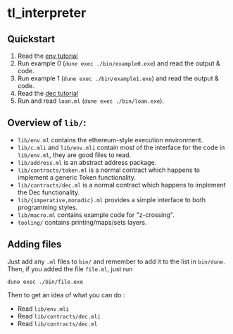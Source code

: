 # tl_interpreter

## Quickstart

1. Read the [env tutorial](https://raw.githubusercontent.com/jkrivine/tl_interpreter/master/doc/env_tutorial_1.png)
2. Run example 0 (`dune exec ./bin/example0.exe`) and read the output & code.
3. Run example 1 (`dune exec ./bin/example1.exe`) and read the output & code.
4. Read the [dec tutorial](https://raw.githubusercontent.com/jkrivine/tl_interpreter/master/doc/dec_tutorial_1.png)
5. Run and read `loan.ml` (`dune exec ./bin/loan.exe`).

## Overview of `lib/`:
* `lib/env.ml` contains the ethereum-style execution environment.
* `lib/c.mli` and `lib/env.mli` contain most of the interface for the code in `lib/env.ml`, they are good files to read.
* `lib/address.ml` is an abstract address package.
* `lib/contracts/token.ml` is a normal contract which happens to implement a generic Token functionality.
* `lib/contracts/dec.ml` is a normal contract which happens to implement the Dec functionality.
* `lib/{imperative,monadic}.ml` provides a simple interface to both programming styles.
* `lib/macro.ml` contains example code for "z-crossing".
* `tooling/` contains printing/maps/sets layers.

## Adding files
Just add any `.ml` files to `bin/` and remember to add it to the list in `bin/dune`. Then, if you added the file `file.ml`, just run
```
dune exec ./bin/file.exe
```
Then to get an idea of what you can do :
* Read `lib/env.mli`
* Read `lib/contracts/dec.mli`
* Read `lib/contracts/dec.ml`
